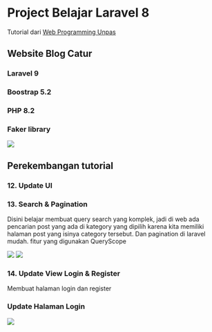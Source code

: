 # Project Belajar Laravel 8

Tutorial dari <a href="https://youtube.com/playlist?list=PLFIM0718LjIWiihbBIq-SWPU6b6x21Q_2">Web Programming Unpas</a>

## Website Blog Catur

### Laravel 9

### Boostrap 5.2

### PHP 8.2

### Faker library

<img src="https://github.com/lolimilkita/coba-laravel/blob/master/img_readme/hal_blog.png">

## Perekembangan tutorial

### 12. Update UI

### 13. Search & Pagination

Disini belajar membuat query search yang komplek, jadi di web ada pencarian post yang ada di kategory yang dipilih karena kita memiliki halaman post yang isinya category tersebut. Dan pagination di laravel mudah. fitur yang digunakan QueryScope

<img src="https://github.com/lolimilkita/coba-laravel/blob/master/img_readme/dua_1.png">
<img src="https://github.com/lolimilkita/coba-laravel/blob/master/img_readme/dua_2.png">

### 14. Update View Login & Register

Membuat halaman login dan register

### Update Halaman Login

<img src="https://github.com/lolimilkita/coba-laravel/blob/master/img_readme/tiga_login.png">
